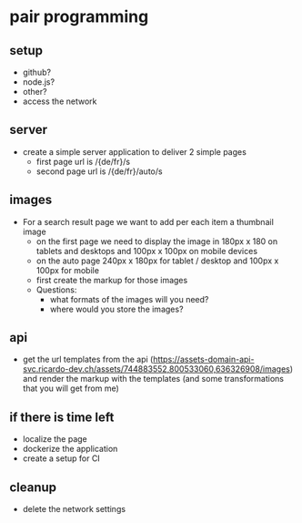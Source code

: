 # pair programming

## setup

* github?
* node.js?
* other?
* access the network

## server

* create a simple server application to deliver 2 simple pages
  * first page url is /{de/fr}/s
  * second page url is /{de/fr}/auto/s
  
## images

* For a search result page we want to add per each item a thumbnail image
  * on the first page we need to display the image in 180px x 180 on tablets and desktops and 100px x 100px on mobile devices
  * on the auto page 240px x 180px for tablet / desktop and 100px x 100px for mobile
  * first create the markup for those images
  * Questions:
    * what formats of the images will you need?
    * where would you store the images?

## api

* get the url templates from the api (https://assets-domain-api-svc.ricardo-dev.ch/assets/744883552,800533060,636326908/images) 
and render the markup with the templates (and some transformations that you will get from me)


## if there is time left

* localize the page
* dockerize the application
* create a setup for CI

## cleanup

* delete the network settings
